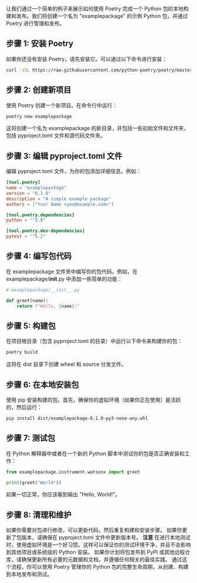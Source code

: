 让我们通过一个简单的例子来展示如何使用 Poetry 完成一个 Python 包的本地构建和发布。我们将创建一个名为 "examplepackage" 的示例 Python 包，并通过 Poetry 进行管理和发布。

## 步骤 1: 安装 Poetry
如果你还没有安装 Poetry，请先安装它。可以通过以下命令进行安装：

```bash
curl -sSL https://raw.githubusercontent.com/python-poetry/poetry/master/get-poetry.py | python -
```

## 步骤 2: 创建新项目
使用 Poetry 创建一个新项目。在命令行中运行：

```bash
poetry new examplepackage
```

这将创建一个名为 examplepackage 的新目录，并包括一些初始文件和文件夹，包括 pyproject.toml 文件和源代码文件夹。

## 步骤 3: 编辑 pyproject.toml 文件

编辑 pyproject.toml 文件，为你的包添加详细信息。例如：

```toml
[tool.poetry]
name = "examplepackage"
version = "0.1.0"
description = "A simple example package"
authors = ["Your Name <you@example.com>"]

[tool.poetry.dependencies]
python = "^3.8"

[tool.poetry.dev-dependencies]
pytest = "^5.2"
```

## 步骤 4: 编写包代码
在 examplepackage 文件夹中编写你的包代码。例如，在 examplepackage/__init__.py 中添加一些简单的功能：

```python
# examplepackage/__init__.py

def greet(name):
    return f"Hello, {name}!"
```

## 步骤 5: 构建包

在项目根目录（包含 pyproject.toml 的目录）中运行以下命令来构建你的包：

```bash
poetry build
```

这将在 dist 目录下创建 wheel 和 source 分发文件。

## 步骤 6: 在本地安装包

使用 pip 安装构建的包。首先，确保你的虚拟环境（如果你正在使用）是活跃的，然后运行：

```bash
pip install dist/examplepackage-0.1.0-py3-none-any.whl
```

## 步骤 7: 测试包

在 Python 解释器中或者在一个新的 Python 脚本中测试你的包是否正确安装和工作：

```python
from examplepackage.instrument.watsonx import greet

print(greet("World"))
```

如果一切正常，你应该看到输出 "Hello, World!"。

## 步骤 8: 清理和维护
如果你需要对包进行修改，可以更新代码，然后重复构建和安装步骤。
如果你更新了包版本，请确保在 pyproject.toml 文件中更新版本号。
**注意**
在进行本地测试时，使用虚拟环境是一个好习惯。这样可以保证你的测试环境干净，并且不会影响到其他项目或系统级的 Python 安装。
如果你计划将包发布到 PyPI 或其他远程仓库，请确保更新所有必要的元数据和文档，并遵循任何相关的最佳实践。
通过这个流程，你可以使用 Poetry 管理你的 Python 包的完整生命周期，从创建、构建到本地发布和测试。
